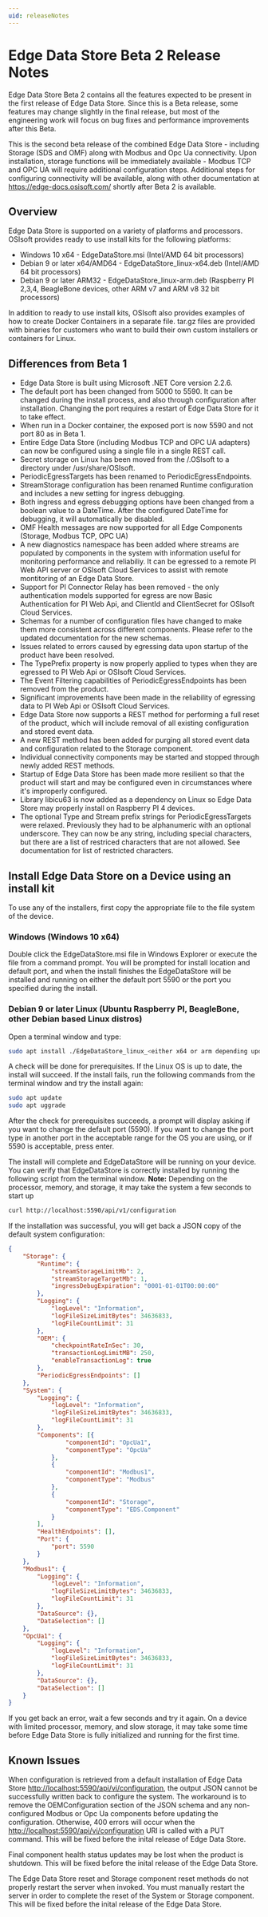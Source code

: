 ```yaml
---
uid: releaseNotes
---
```


# Edge Data Store Beta 2 Release Notes

Edge Data Store Beta 2 contains all the features expected to be present in the first release of Edge Data Store. Since this is a Beta release, some features may change slightly in the final release, but most of the engineering work will focus on bug fixes and performance improvements after this Beta.

This is the second beta release of the combined Edge Data Store - including Storage (SDS and OMF) along with Modbus and Opc Ua connectivity. Upon installation, storage functions will be immediately available - Modbus TCP and OPC UA will require additional configuration steps. Additional steps for configuring connectivity will be available, along with other documentation at <https://edge-docs.osisoft.com/> shortly after Beta 2 is available.

## Overview

Edge Data Store is supported on a variety of platforms and processors. OSIsoft provides ready to use install kits for the following platforms:

* Windows 10 x64 - EdgeDataStore.msi (Intel/AMD 64 bit processors)
* Debian 9 or later x64/AMD64 - EdgeDataStore_linux-x64.deb (Intel/AMD 64 bit processors)
* Debian 9 or later ARM32 - EdgeDataStore_linux-arm.deb (Raspberry PI 2,3,4, BeagleBone devices, other ARM v7 and ARM v8 32 bit processors)

In addition to ready to use install kits, OSIsoft also provides examples of how to create Docker Containers in a separate file. tar.gz files are provided with binaries for customers who want to build their own custom installers or containers for Linux.

## Differences from Beta 1

* Edge Data Store is built using Microsoft .NET Core version 2.2.6.
* The default port has been changed from 5000 to 5590. It can be changed during the install process, and also through configuration after installation.  Changing the port requires a restart of Edge Data Store for it to take effect.
* When run in a Docker container, the exposed port is now 5590 and not port 80 as in Beta 1.
* Entire Edge Data Store (including Modbus TCP and OPC UA adapters) can now be configured using a single file in a single REST call.
* Secret storage on Linux has been moved from the /.OSIsoft to a directory under /usr/share/OSIsoft.
* PeriodicEgressTargets has been renamed to PeriodicEgressEndpoints.
* StreamStorage configuration has been renamed Runtime configuration and includes a new setting for ingress debugging.
* Both ingress and egress debugging options have been changed from a boolean value to a DateTime. After the configured DateTime for debugging, it will automatically be disabled.
* OMF Health messages are now supported for all Edge Components (Storage, Modbus TCP, OPC UA)
* A new diagnostics namespace has been added where streams are populated by components in the system with information useful for monitoring performance and reliabiliy. It can be egressed to a remote PI Web API server or OSIsoft Cloud Services to assist with remote montitoring of an Edge Data Store.
* Support for PI Connector Relay has been removed - the only authentication models supported for egress are now Basic Authentication for PI Web Api, and ClientId and ClientSecret for OSIsoft Cloud Services.
* Schemas for a number of configuration files have changed to make them more consistent across different components. Please refer to the updated documentation for the new schemas.
* Issues related to errors caused by egressing data upon startup of the product have been resolved.
* The TypePrefix property  is now properly applied to types when they are egressed to PI Web Api or OSIsoft Cloud Services.
* The Event Filtering capabilities of PeriodicEgressEndpoints has been removed from the product.
* Significant improvements have been made in the reliability of egressing data to PI Web Api or OSIsoft Cloud Services.
* Edge Data Store now supports a REST method for performing a full reset of the product, which will include removal of all existing configuration and stored event data.
* A new REST method has been added for purging all stored event data and configuration related to the Storage component.
* Individual connectivity components may be started and stopped through newly added REST methods.
* Startup of Edge Data Store has been made more resilient so that the product will start and may be configured even in circumstances where it's improperly configured.
* Library libicu63 is now added as a dependency on Linux so Edge Data Store may properly install on Raspberry PI 4 devices.
* The optional Type and Stream prefix strings for PeriodicEgressTargets were relaxed. Previously they had to be alphanumeric with an optional underscore. They can now be any string, including special characters, but there are a list of restriced characters that are not allowed. See documentation for list of restricted characters.

## Install Edge Data Store on a Device using an install kit

To use any of the installers, first copy the appropriate file to the file system of the device.

### Windows (Windows 10 x64)

Double click the EdgeDataStore.msi file in Windows Explorer or execute the file from a command prompt. You will be prompted for install location and default port, and when the install finishes the EdgeDataStore will be installed and running on either the default port 5590 or the port you specified during the install.

### Debian 9 or later Linux (Ubuntu  Raspberry PI, BeagleBone, other Debian based Linux distros)

Open a terminal window and type:

```bash
sudo apt install ./EdgeDataStore_linux_<either x64 or arm depending upon processor>.deb
```

A check will be done for prerequisites. If the Linux OS is up to date, the install will succeed. If the install fails, run the following commands from the terminal window and try the install again:

```bash
sudo apt update
sudo apt uggrade
```

After the check for prerequisites succeeds, a prompt will display asking if you want to change the default port (5590). If you want to change the port type in another port in the acceptable range for the OS you are using, or if 5590 is acceptable, press enter.

The install will complete and EdgeDataStore will be running on your device. You can verify that EdgeDataStore is correctly installed by running the following script from the terminal window. **Note:** Depending on the processor, memory, and storage, it may take the system a few seconds to start up

```bash
curl http://localhost:5590/api/v1/configuration
```

If the installation was successful, you will get back a JSON copy of the default system configuration:

```json
{
    "Storage": {
        "Runtime": {
            "streamStorageLimitMb": 2,
            "streamStorageTargetMb": 1,
            "ingressDebugExpiration": "0001-01-01T00:00:00"
        },
        "Logging": {
            "logLevel": "Information",
            "logFileSizeLimitBytes": 34636833,
            "logFileCountLimit": 31
        },
        "OEM": {
            "checkpointRateInSec": 30,
            "transactionLogLimitMB": 250,
            "enableTransactionLog": true
        },
        "PeriodicEgressEndpoints": []
    },
    "System": {
        "Logging": {
            "logLevel": "Information",
            "logFileSizeLimitBytes": 34636833,
            "logFileCountLimit": 31
        },
        "Components": [{
                "componentId": "OpcUa1",
                "componentType": "OpcUa"
            },
            {
                "componentId": "Modbus1",
                "componentType": "Modbus"
            },
            {
                "componentId": "Storage",
                "componentType": "EDS.Component"
            }
        ],
        "HealthEndpoints": [],
        "Port": {
            "port": 5590
        }
    },
    "Modbus1": {
        "Logging": {
            "logLevel": "Information",
            "logFileSizeLimitBytes": 34636833,
            "logFileCountLimit": 31
        },
        "DataSource": {},
        "DataSelection": []
    },
    "OpcUa1": {
        "Logging": {
            "logLevel": "Information",
            "logFileSizeLimitBytes": 34636833,
            "logFileCountLimit": 31
        },
        "DataSource": {},
        "DataSelection": []
    }
}
```

If you get back an error, wait a few seconds and try it again. On a device with limited processor, memory, and slow storage, it may take some time before Edge Data Store is fully initialized and running for the first time.

## Known Issues

When configuration is retrieved from a default installation of Edge Data Store <http://localhost:5590/api/vi/configuration>, the output JSON cannot be successfully written back to configure the system. The workaround is to remove the OEMConfiguration section of the JSON schema and any non-configured Modbus or Opc Ua components before updating the configuration. Otherwise, 400 errors will occur when the <http://localhost:5590/api/vi/configuration> URI is called with a PUT command. This will be fixed before the inital release of Edge Data Store.

Final component health status updates may be lost when the product is shutdown.  This will be fixed before the inital release of the Edge Data Store.

The Edge Data Store reset and Storage component reset methods do not properly restart the server when invoked. You must manually restart the server in order to complete the reset of the System or Storage component. This will be fixed before the inital release of the Edge Data Store.
